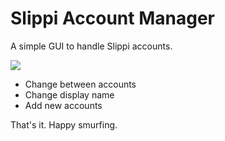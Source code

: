 # Slippi Account Manager
A simple GUI to handle Slippi accounts.

![](https://cdn.discordapp.com/attachments/502775901562339330/734541442369978409/unknown.png)

- Change between accounts
- Change display name
- Add new accounts

That's it. Happy smurfing.
